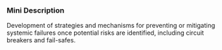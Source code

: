 ### Mini Description

Development of strategies and mechanisms for preventing or mitigating systemic failures once potential risks are identified, including circuit breakers and fail-safes.
